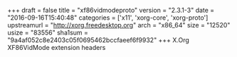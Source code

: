 +++
draft = false
title = "xf86vidmodeproto"
version = "2.3.1-3"
date = "2016-09-16T15:40:48"
categories = ['x11', 'xorg-core', 'xorg-proto']
upstreamurl = "http://xorg.freedesktop.org"
arch = "x86_64"
size = "12520"
usize = "83556"
sha1sum = "9a4af052c8e2403c05f0695462bccfaeef6f9932"
+++
X.Org XF86VidMode extension headers
